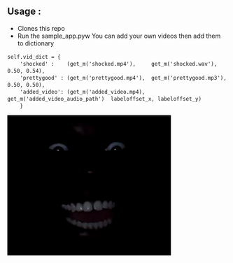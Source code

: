 ## Usage :
- Clones this repo
- Run the sample_app.pyw
You can add your own videos then add them to dictionary
```
self.vid_dict = {
    'shocked' :    (get_m('shocked.mp4'),     get_m('shocked.wav'),           0.50, 0.54),
    'prettygood' : (get_m('prettygood.mp4'),  get_m('prettygood.mp3'),        0.50, 0.50),
    'added_video': (get_m('added_video.mp4),  get_m('added_video_audio_path')  labeloffset_x, labeloffset_y)
    }
```

<img src="https://github.com/Lmoq/Meme/blob/master/media/faceindark.png" >







